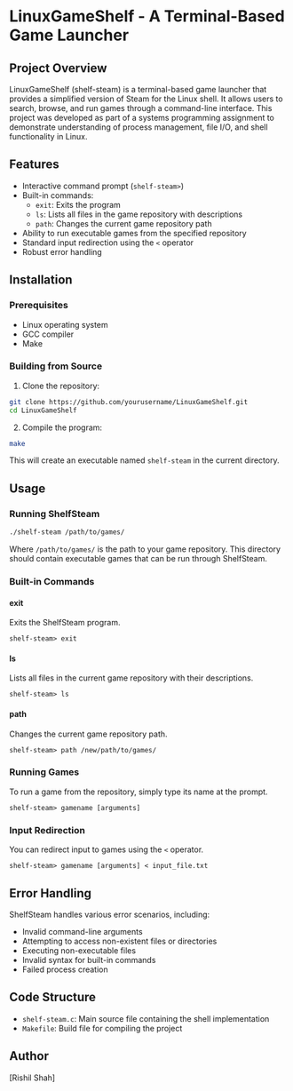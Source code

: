 # LinuxGameShelf - A Terminal-Based Game Launcher

## Project Overview
LinuxGameShelf (shelf-steam) is a terminal-based game launcher that provides a simplified version of Steam for the Linux shell. It allows users to search, browse, and run games through a command-line interface. This project was developed as part of a systems programming assignment to demonstrate understanding of process management, file I/O, and shell functionality in Linux.

## Features
- Interactive command prompt (`shelf-steam>`)
- Built-in commands:
  - `exit`: Exits the program
  - `ls`: Lists all files in the game repository with descriptions
  - `path`: Changes the current game repository path
- Ability to run executable games from the specified repository
- Standard input redirection using the `<` operator
- Robust error handling

## Installation

### Prerequisites
- Linux operating system
- GCC compiler
- Make

### Building from Source
1. Clone the repository:
```bash
git clone https://github.com/yourusername/LinuxGameShelf.git
cd LinuxGameShelf
```

2. Compile the program:
```bash
make
```

This will create an executable named `shelf-steam` in the current directory.

## Usage

### Running ShelfSteam
```bash
./shelf-steam /path/to/games/
```

Where `/path/to/games/` is the path to your game repository. This directory should contain executable games that can be run through ShelfSteam.

### Built-in Commands

#### exit
Exits the ShelfSteam program.
```
shelf-steam> exit
```

#### ls
Lists all files in the current game repository with their descriptions.
```
shelf-steam> ls
```

#### path
Changes the current game repository path.
```
shelf-steam> path /new/path/to/games/
```

### Running Games
To run a game from the repository, simply type its name at the prompt.
```
shelf-steam> gamename [arguments]
```

### Input Redirection
You can redirect input to games using the `<` operator.
```
shelf-steam> gamename [arguments] < input_file.txt
```

## Error Handling
ShelfSteam handles various error scenarios, including:
- Invalid command-line arguments
- Attempting to access non-existent files or directories
- Executing non-executable files
- Invalid syntax for built-in commands
- Failed process creation

## Code Structure
- `shelf-steam.c`: Main source file containing the shell implementation
- `Makefile`: Build file for compiling the project


## Author
[Rishil Shah]
